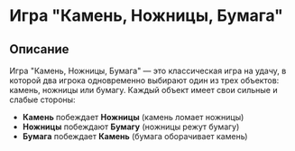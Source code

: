 # Игра "Камень, Ножницы, Бумага"

## Описание
Игра "Камень, Ножницы, Бумага" — это классическая игра на удачу, в которой два игрока одновременно выбирают один из трех объектов: камень, ножницы или бумагу. Каждый объект имеет свои сильные и слабые стороны:

- **Камень** побеждает **Ножницы** (камень ломает ножницы)
- **Ножницы** побеждают **Бумагу** (ножницы режут бумагу)
- **Бумага** побеждает **Камень** (бумага оборачивает камень)
